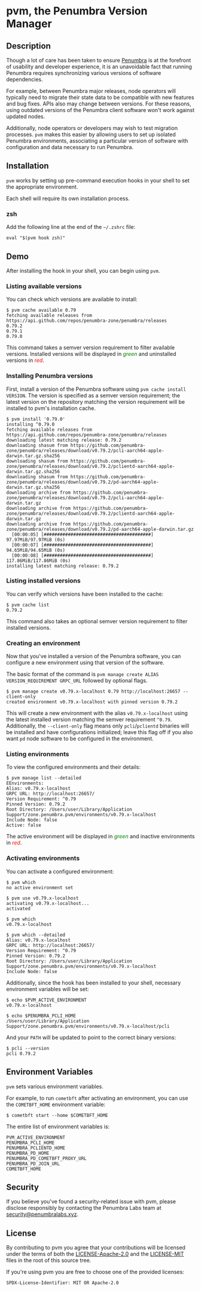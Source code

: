 # pvm, the Penumbra Version Manager

## Description

Though a lot of care has been taken to ensure [Penumbra](https://penumbra.zone) is
at the forefront of usability and developer experience, it is an unavoidable fact
that running Penumbra requires synchronizing various versions of software dependencies.

For example, between Penumbra major releases, node operators will typically need to migrate
their state data to be compatible with new features and bug fixes. APIs also may change
between versions. For these reasons, using outdated versions of the Penumbra client software
won't work against updated nodes.

Additionally, node operators or developers may wish to test migration processes. `pvm` makes this
easier by allowing users to set up isolated Penumbra environments, associating a particular version
of software with configuration and data necessary to run Penumbra.

## Installation

`pvm` works by setting up pre-command execution hooks in your shell to set the appropriate environment.

Each shell will require its own installation process.

### zsh

Add the following line at the end of the `~/.zshrc` file:

```shell
eval "$(pvm hook zsh)"
```

## Demo

After installing the hook in your shell, you can begin using `pvm`.

### Listing available versions

You can check which versions are available to install:

```console
$ pvm cache available 0.79
fetching available releases from https://api.github.com/repos/penumbra-zone/penumbra/releases
0.79.2
0.79.1
0.79.0
```

This command takes a semver version requirement to filter available versions. Installed versions will
be displayed in <span style="color:green">_green_</span> and uninstalled versions in <span style="color:red">_red_</span>.

### Installing Penumbra versions

First, install a version of the Penumbra software using `pvm cache install VERSION`.
The version is specified as a semver version requirement; the latest version on the
repository matching the version requirement will be installed to pvm's installation
cache.

```console
$ pvm install '0.79.0'
installing ^0.79.0
fetching available releases from https://api.github.com/repos/penumbra-zone/penumbra/releases
downloading latest matching release: 0.79.2
downloading shasum from https://github.com/penumbra-zone/penumbra/releases/download/v0.79.2/pcli-aarch64-apple-darwin.tar.gz.sha256
downloading shasum from https://github.com/penumbra-zone/penumbra/releases/download/v0.79.2/pclientd-aarch64-apple-darwin.tar.gz.sha256
downloading shasum from https://github.com/penumbra-zone/penumbra/releases/download/v0.79.2/pd-aarch64-apple-darwin.tar.gz.sha256
downloading archive from https://github.com/penumbra-zone/penumbra/releases/download/v0.79.2/pcli-aarch64-apple-darwin.tar.gz
downloading archive from https://github.com/penumbra-zone/penumbra/releases/download/v0.79.2/pclientd-aarch64-apple-darwin.tar.gz
downloading archive from https://github.com/penumbra-zone/penumbra/releases/download/v0.79.2/pd-aarch64-apple-darwin.tar.gz
  [00:00:05] [########################################] 97.97MiB/97.97MiB (0s)
  [00:00:07] [########################################] 94.65MiB/94.65MiB (0s)
  [00:00:08] [########################################] 117.86MiB/117.86MiB (0s)
installing latest matching release: 0.79.2
```

### Listing installed versions

You can verify which versions have been installed to the cache:

```console
$ pvm cache list
0.79.2
```

This command also takes an optional semver version requirement to filter installed versions.

### Creating an environment

Now that you've installed a version of the Penumbra software, you can
configure a new environment using that version of the software.

The basic format of the command is `pvm manage create ALIAS VERSION_REQUIREMENT GRPC_URL` followed by optional flags.

```console
$ pvm manage create v0.79.x-localhost 0.79 http://localhost:26657 --client-only
created environment v0.79.x-localhost with pinned version 0.79.2
```

This will create a new environment with the alias `v0.79.x-localhost` using the latest installed version matching the semver requirement `^0.79`. Additionally, the `--client-only` flag means
only `pcli`/`pclientd` binaries will be installed and have configurations initialized; leave this
flag off if you also want `pd` node software to be configured in the environment.

### Listing environments

To view the configured environments and their details:

```console
$ pvm manage list --detailed
EEnvironments:
Alias: v0.79.x-localhost
GRPC URL: http://localhost:26657/
Version Requirement: ^0.79
Pinned Version: 0.79.2
Root Directory: /Users/user/Library/Application Support/zone.penumbra.pvm/environments/v0.79.x-localhost
Include Node: false
Active: false
```

The active environment will
be displayed in <span style="color:green">_green_</span> and inactive environments in <span style="color:red">_red_</span>.

### Activating environments

You can activate a configured environment:

```console
$ pvm which
no active environment set
```

```console
$ pvm use v0.79.x-localhost
activating v0.79.x-localhost...
activated
```

```console
$ pvm which
v0.79.x-localhost

$ pvm which --detailed
Alias: v0.79.x-localhost
GRPC URL: http://localhost:26657/
Version Requirement: ^0.79
Pinned Version: 0.79.2
Root Directory: /Users/user/Library/Application Support/zone.penumbra.pvm/environments/v0.79.x-localhost
Include Node: false
```

Additionally, since the hook has been installed to your shell, necessary environment variables will be set:

```console
$ echo $PVM_ACTIVE_ENVIRONMENT
v0.79.x-localhost

$ echo $PENUMBRA_PCLI_HOME
/Users/user/Library/Application Support/zone.penumbra.pvm/environments/v0.79.x-localhost/pcli
```

And your `PATH` will be updated to point to the correct binary versions:

```console
$ pcli --version
pcli 0.79.2
```

## Environment Variables

`pvm` sets various environment variables.

For example, to run `cometbft` after activating an environment, you can use the `COMETBFT_HOME` environment variable:

```console
$ cometbft start --home $COMETBFT_HOME
```

The entire list of environment variables is:

```
PVM_ACTIVE_ENVIRONMENT
PENUMBRA_PCLI_HOME
PENUMBRA_PCLIENTD_HOME
PENUMBRA_PD_HOME
PENUMBRA_PD_COMETBFT_PROXY_URL
PENUMBRA_PD_JOIN_URL
COMETBFT_HOME
```

## Security

If you believe you've found a security-related issue with pvm,
please disclose responsibly by contacting the Penumbra Labs team at
security@penumbralabs.xyz.

## License

By contributing to pvm you agree that your contributions will be licensed
under the terms of both the [LICENSE-Apache-2.0](LICENSE-Apache-2.0) and the
[LICENSE-MIT](LICENSE-MIT) files in the root of this source tree.

If you're using pvm you are free to choose one of the provided licenses:

`SPDX-License-Identifier: MIT OR Apache-2.0`
